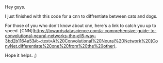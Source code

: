 Hey guys.

I just finished with this code for a cnn to diffrentiate between cats and dogs.

For those of you who don't know about cnn, here's a link to catch you up to speed. [CNN](https://towardsdatascience.com/a-comprehensive-guide-to-convolutional-neural-networks-the-eli5-way-3bd2b1164a53#:~:text=A%20Convolutional%20Neural%20Network%20(ConvNet,differentiate%20one%20from%20the%20other).

Hope it helps. ;)
